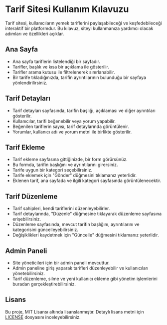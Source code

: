 # Tarif Sitesi Kullanım Kılavuzu

Tarif sitesi, kullanıcıların yemek tariflerini paylaşabileceği ve keşfedebileceği interaktif bir platformdur. Bu kılavuz, siteyi kullanmanıza yardımcı olacak adımları ve özellikleri açıklar.

## Ana Sayfa

- Ana sayfa tariflerin listelendiği bir sayfadır.
- Tarifler, başlık ve kısa bir açıklama ile gösterilir.
- Tarifler arama kutusu ile filtrelenerek sınırlanabilir.
- Bir tarife tıkladığınızda, tarifin ayrıntılarının bulunduğu bir sayfaya yönlendirilirsiniz.

## Tarif Detayları

- Tarif detayları sayfasında, tarifin başlığı, açıklaması ve diğer ayrıntıları gösterilir.
- Kullanıcılar, tarifi beğenebilir veya yorum yapabilir.
- Beğenilen tariflerin sayısı, tarif detaylarında görüntülenir.
- Yorumlar, kullanıcı adı ve yorum metni ile birlikte gösterilir.

## Tarif Ekleme

- Tarif ekleme sayfasına gittiğinizde, bir form görürsünüz.
- Bu formda, tarifin başlığını ve ayrıntılarını girersiniz.
- Tarife uygun bir kategori seçebilirsiniz.
- Tarife eklemek için "Gönder" düğmesini tıklamanız yeterlidir.
- Eklenen tarif, ana sayfada ve ilgili kategori sayfasında görüntülenecektir.

## Tarif Düzenleme

- Tarif sahipleri, kendi tariflerini düzenleyebilirler.
- Tarif detaylarında, "Düzenle" düğmesine tıklayarak düzenleme sayfasına erişebilirsiniz.
- Düzenleme sayfasında, mevcut tarifin başlığını, ayrıntılarını ve kategorisini güncelleyebilirsiniz.
- Değişiklikleri kaydetmek için "Güncelle" düğmesini tıklamanız yeterlidir.

## Admin Paneli

- Site yöneticileri için bir admin paneli mevcuttur.
- Admin paneline giriş yaparak tarifleri düzenleyebilir ve kullanıcıları yönetebilirsiniz.
- Tarif düzenleme, silme ve yeni kullanıcı ekleme gibi yönetim işlemlerini buradan gerçekleştirebilirsiniz.

## Lisans

Bu proje, MIT Lisansı altında lisanslanmıştır. Detaylı lisans metni için [LICENSE](LICENSE) dosyasını inceleyebilirsiniz.


